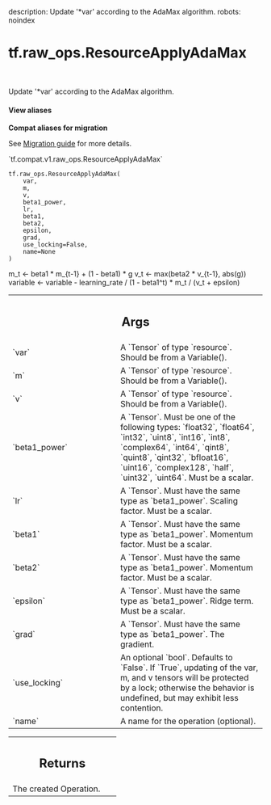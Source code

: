 description: Update '*var' according to the AdaMax algorithm.
robots: noindex

# tf.raw_ops.ResourceApplyAdaMax

<!-- Insert buttons and diff -->

<table class="tfo-notebook-buttons tfo-api nocontent" align="left">

</table>



Update '*var' according to the AdaMax algorithm.

<section class="expandable">
  <h4 class="showalways">View aliases</h4>
  <p>
<b>Compat aliases for migration</b>
<p>See
<a href="https://www.tensorflow.org/guide/migrate">Migration guide</a> for
more details.</p>
<p>`tf.compat.v1.raw_ops.ResourceApplyAdaMax`</p>
</p>
</section>

<pre class="devsite-click-to-copy prettyprint lang-py tfo-signature-link">
<code>tf.raw_ops.ResourceApplyAdaMax(
    var,
    m,
    v,
    beta1_power,
    lr,
    beta1,
    beta2,
    epsilon,
    grad,
    use_locking=False,
    name=None
)
</code></pre>



<!-- Placeholder for "Used in" -->

m_t <- beta1 * m_{t-1} + (1 - beta1) * g
v_t <- max(beta2 * v_{t-1}, abs(g))
variable <- variable - learning_rate / (1 - beta1^t) * m_t / (v_t + epsilon)

<!-- Tabular view -->
 <table class="responsive fixed orange">
<colgroup><col width="214px"><col></colgroup>
<tr><th colspan="2"><h2 class="add-link">Args</h2></th></tr>

<tr>
<td>
`var`
</td>
<td>
A `Tensor` of type `resource`. Should be from a Variable().
</td>
</tr><tr>
<td>
`m`
</td>
<td>
A `Tensor` of type `resource`. Should be from a Variable().
</td>
</tr><tr>
<td>
`v`
</td>
<td>
A `Tensor` of type `resource`. Should be from a Variable().
</td>
</tr><tr>
<td>
`beta1_power`
</td>
<td>
A `Tensor`. Must be one of the following types: `float32`, `float64`, `int32`, `uint8`, `int16`, `int8`, `complex64`, `int64`, `qint8`, `quint8`, `qint32`, `bfloat16`, `uint16`, `complex128`, `half`, `uint32`, `uint64`.
Must be a scalar.
</td>
</tr><tr>
<td>
`lr`
</td>
<td>
A `Tensor`. Must have the same type as `beta1_power`.
Scaling factor. Must be a scalar.
</td>
</tr><tr>
<td>
`beta1`
</td>
<td>
A `Tensor`. Must have the same type as `beta1_power`.
Momentum factor. Must be a scalar.
</td>
</tr><tr>
<td>
`beta2`
</td>
<td>
A `Tensor`. Must have the same type as `beta1_power`.
Momentum factor. Must be a scalar.
</td>
</tr><tr>
<td>
`epsilon`
</td>
<td>
A `Tensor`. Must have the same type as `beta1_power`.
Ridge term. Must be a scalar.
</td>
</tr><tr>
<td>
`grad`
</td>
<td>
A `Tensor`. Must have the same type as `beta1_power`. The gradient.
</td>
</tr><tr>
<td>
`use_locking`
</td>
<td>
An optional `bool`. Defaults to `False`.
If `True`, updating of the var, m, and v tensors will be protected
by a lock; otherwise the behavior is undefined, but may exhibit less
contention.
</td>
</tr><tr>
<td>
`name`
</td>
<td>
A name for the operation (optional).
</td>
</tr>
</table>



<!-- Tabular view -->
 <table class="responsive fixed orange">
<colgroup><col width="214px"><col></colgroup>
<tr><th colspan="2"><h2 class="add-link">Returns</h2></th></tr>
<tr class="alt">
<td colspan="2">
The created Operation.
</td>
</tr>

</table>

